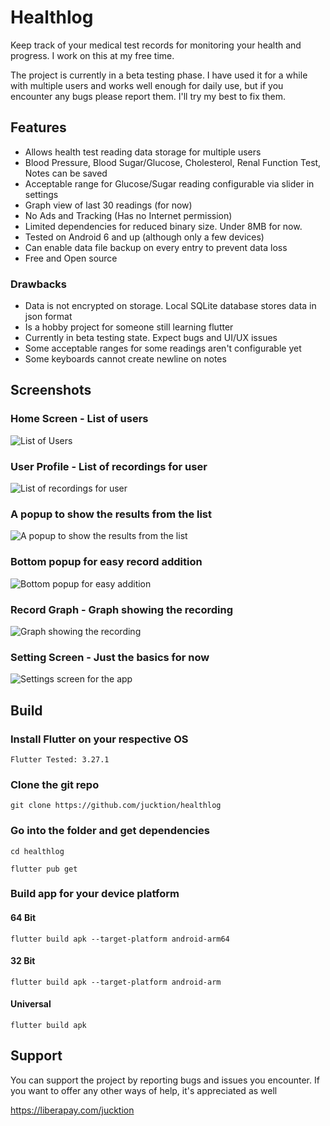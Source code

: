 # Healthlog

Keep track of your medical test records for monitoring your health and progress. I work on this at my free time.

The project is currently in a beta testing phase. I have used it for a while with multiple users and works well enough for daily use, but if you encounter any bugs please report them. I'll try my best to fix them.

## Features
- Allows health test reading data storage for multiple users
- Blood Pressure, Blood Sugar/Glucose, Cholesterol, Renal Function Test, Notes can be saved
- Acceptable range for Glucose/Sugar reading configurable via slider in settings
- Graph view of last 30 readings (for now)
- No Ads and Tracking (Has no Internet permission)
- Limited dependencies for reduced binary size. Under 8MB for now.
- Tested on Android 6 and up (although only a few devices)
- Can enable data file backup on every entry to prevent data loss
- Free and Open source


### Drawbacks
- Data is not encrypted on storage. Local SQLite database stores data in json format
- Is a hobby project for someone still learning flutter
- Currently in beta testing state. Expect bugs and UI/UX issues
- Some acceptable ranges for some readings aren't configurable yet
- Some keyboards cannot create newline on notes

## Screenshots

### Home Screen - List of users

![List of Users](https://i.imgur.com/bsMoS6G.png)

### User Profile - List of recordings for user

![List of recordings for user](https://i.imgur.com/dlRo8VG.png)

### A popup to show the results from the list

![A popup to show the results from the list](https://i.imgur.com/iOvhhv3.png)

### Bottom popup for easy record addition

![Bottom popup for easy addition](https://i.imgur.com/VY0XTnj.png)

### Record Graph - Graph showing the recording

![Graph showing the recording](https://i.imgur.com/qMAh2Lk.png)

### Setting Screen - Just the basics for now

![Settings screen for the app](https://i.imgur.com/gQc7mAk.png)


## Build

### Install Flutter on your respective OS

```
Flutter Tested: 3.27.1
```

### Clone the git repo
```
git clone https://github.com/jucktion/healthlog
```

### Go into the folder and get dependencies
```
cd healthlog
```
```
flutter pub get
```

### Build app for your device platform

#### 64 Bit
```
flutter build apk --target-platform android-arm64
```

#### 32 Bit
```
flutter build apk --target-platform android-arm
```

#### Universal
```
flutter build apk
```

## Support

You can support the project by reporting bugs and issues you encounter. If you want to offer any other ways of help, it's appreciated as well

https://liberapay.com/jucktion